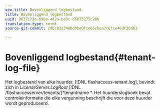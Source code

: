 ```yaml
---
seo-title: Bovenliggend logbestand
title: Bovenliggend logbestand
uuid: 9637c72a-b90e-442a-be3c-d6875275c28b
translation-type: tm+mt
source-git-commit: 29bc8323460d9be0fce66cbea7c6fce46df20d61

---
```



# Bovenliggend logbestand{#tenant-log-file}

Het logbestand van elke huurder, [!DNL flashaccess-tenant.log], bevindt zich in *LicenseServer.LogRoot* [!DNL /flashaccesserver/tenants/]*tenantname *. Het huurderslogboek bevat controleinformatie die elke vergunning beschrijft die voor deze huurder wordt geproduceerd.
